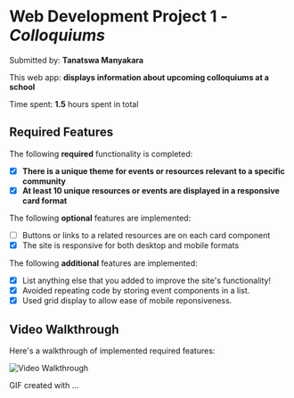 # Web Development Project 1 - *Colloquiums*

Submitted by: **Tanatswa Manyakara**

This web app: **displays information about upcoming colloquiums at a school**

Time spent: **1.5** hours spent in total

## Required Features

The following **required** functionality is completed:

- [x] **There is a unique theme for events or resources relevant to a specific community**
- [x] **At least 10 unique resources or events are displayed in a responsive card format**

The following **optional** features are implemented:

- [ ] Buttons or links to a related resources are on each card component
- [x] The site is responsive for both desktop and mobile formats

The following **additional** features are implemented:

* [x] List anything else that you added to improve the site's functionality!
* [x] Avoided repeating code by storing event components in a list.
* [x] Used grid display to allow ease of mobile reponsiveness.

## Video Walkthrough

Here's a walkthrough of implemented required features:

<img src='https://i.imgur.com/Qt3PKNV.gif' title='Video Walkthrough' width='' alt='Video Walkthrough' />

<!-- Replace this with whatever GIF tool you used! -->
GIF created with ...  
<!-- Recommended tools:
(Online GIF maker)

## Notes

I had troubled setting up grid display to display the cards.

## License

    Copyright [2023] [Tanatswa Manyakara]

    Licensed under the Apache License, Version 2.0 (the "License");
    you may not use this file except in compliance with the License.
    You may obtain a copy of the License at

        http://www.apache.org/licenses/LICENSE-2.0

    Unless required by applicable law or agreed to in writing, software
    distributed under the License is distributed on an "AS IS" BASIS,
    WITHOUT WARRANTIES OR CONDITIONS OF ANY KIND, either express or implied.
    See the License for the specific language governing permissions and
    limitations under the License.
